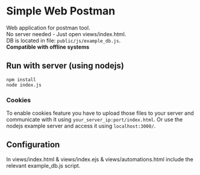 # Simple Web Postman
Web application for postman tool.<br>
No server needed - Just open views/index.html.<br>
DB is located in file: `public/js/example_db.js`.<br>
**Compatible with offline systems**

## Run with server (using nodejs)
```
npm install
node index.js
```

### Cookies
To enable cookies feature you have to upload those files to your server and communicate with it using `your_server_ip:port/index.html`.
Or use the nodejs example server and access it using `localhost:3000/`.

## Configuration
In views/index.html & views/index.ejs & views/automations.html include the relevant example_db.js script.